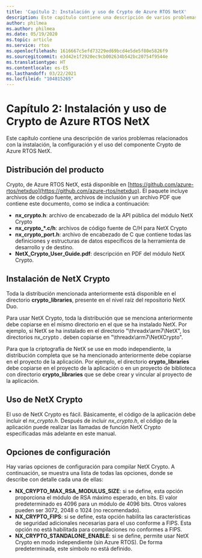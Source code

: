 ```yaml
---
title: 'Capítulo 2: Instalación y uso de Crypto de Azure RTOS NetX'
description: Este capítulo contiene una descripción de varios problemas relacionados con la instalación, la configuración y el uso del componente NetX Crypto.
author: philmea
ms.author: philmea
ms.date: 05/19/2020
ms.topic: article
ms.service: rtos
ms.openlocfilehash: 1616667c5efd73229ed69bcd4e5de5f80e5826f9
ms.sourcegitcommit: e3d42e1f2920ec9cb002634b542bc20754f9544e
ms.translationtype: HT
ms.contentlocale: es-ES
ms.lasthandoff: 03/22/2021
ms.locfileid: "104815265"
---
```

# <a name="chapter-2---installation-and-use-of-azure-rtos-netx-crypto"></a>Capítulo 2: Instalación y uso de Crypto de Azure RTOS NetX

Este capítulo contiene una descripción de varios problemas relacionados con la instalación, la configuración y el uso del componente Crypto de Azure RTOS NetX.

## <a name="product-distribution"></a>Distribución del producto

Crypto, de Azure RTOS NetX, está disponible en [https://github.com/azure-rtos/netxduo](https://github.com/azure-rtos/netxduo). El paquete incluye archivos de código fuente, archivos de inclusión y un archivo PDF que contiene este documento, como se indica a continuación:

- **nx_crypto.h**: archivo de encabezado de la API pública del módulo NetX Crypto
- **nx_crypto_*.c/h**: archivos de código fuente de C/H para NetX Crypto
- **nx_crypto_port.h**: archivo de encabezado de C que contiene todas las definiciones y estructuras de datos específicos de la herramienta de desarrollo y de destino.
- **NetX_Crypto_User_Guide.pdf**: descripción en PDF del módulo NetX Crypto.

## <a name="netx-crypto-installation"></a>Instalación de NetX Crypto

Toda la distribución mencionada anteriormente está disponible en el directorio **crypto_libraries**, presente en el nivel raíz del repositorio NetX Duo.

Para usar NetX Crypto, toda la distribución que se menciona anteriormente debe copiarse en el mismo directorio en el que se ha instalado NetX. Por ejemplo, si NetX se ha instalado en el directorio "\threadx\arm7\NetX", los directorios nx_crypto *.* deben copiarse en "\threadx\arm7\NetXCrypto".

Para que la criptografía de NetX se use en modo independiente, la distribución completa que se ha mencionado anteriormente debe copiarse en el proyecto de la aplicación. Por ejemplo, el directorio **crypto_libraries** debe copiarse en el proyecto de la aplicación o en un proyecto de biblioteca con directorio **crypto_libraries** que se debe crear y vincular al proyecto de la aplicación. 

## <a name="using-netx-crypto"></a>Uso de NetX Crypto

El uso de NetX Crypto es fácil. Básicamente, el código de la aplicación debe incluir el *nx_crypto.h*.  Después de incluir *nx_crypto.h*, el código de la aplicación puede realizar las llamadas de función NetX Crypto especificadas más adelante en este manual.

## <a name="configuration-options"></a>Opciones de configuración

Hay varias opciones de configuración para compilar NetX Crypto. A continuación, se muestra una lista de todas las opciones, donde se describe con detalle cada una de ellas:

- **NX_CRYPTO_MAX_RSA_MODULUS_SIZE**: si se define, esta opción proporciona el módulo de RSA máximo esperado, en bits. El valor predeterminado es 4096 para un módulo de 4096 bits. Otros valores pueden ser 3072, 2048 o 1024 (no recomendado).
- **NX_CRYPTO_FIPS**: si se define, esta opción habilita las características de seguridad adicionales necesarias para el uso conforme a FIPS. Esta opción no está habilitada para compilaciones no conformes a FIPS.
- **NX_CRYPTO_STANDALONE_ENABLE**: si se define, permite usar NetX Crypto en modo independiente (sin Azure RTOS). De forma predeterminada, este símbolo no está definido.
